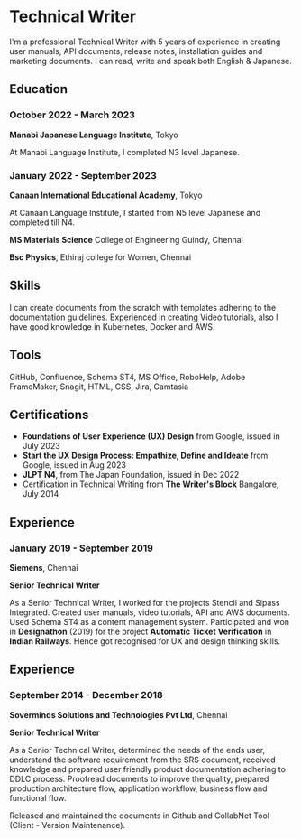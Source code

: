 # Technical Writer
I'm a professional Technical Writer with 5 years of experience in creating user manuals, API documents, release notes, installation guides and marketing documents. I can read, write and speak both English & Japanese.

## Education
### October 2022 - March 2023
**Manabi Japanese Language Institute**, Tokyo

At Manabi Language Institute, I completed N3 level Japanese.

### January 2022 - September 2023
**Canaan International Educational Academy**, Tokyo

At Canaan Language Institute, I started from N5 level Japanese and completed till N4.

**MS Materials Science** College of Engineering Guindy, Chennai

**Bsc Physics**, Ethiraj college for Women, Chennai

## Skills
I can create documents from the scratch with templates adhering to the documentation guidelines. Experienced in creating Video tutorials, also I have good knowledge in Kubernetes, Docker and AWS.

## Tools
GitHub, Confluence, Schema ST4, MS Office, RoboHelp, Adobe FrameMaker, Snagit, HTML, CSS, Jira, Camtasia

## Certifications
- **Foundations of User Experience (UX) Design** from Google, issued in July 2023
- **Start the UX Design Process: Empathize, Define and Ideate** from Google, issued in Aug 2023
- **JLPT N4**, from The Japan Foundation, issued in Dec 2022
- Certification in Technical Writing from **The Writer's Block** Bangalore, July 2014

## Experience
### January 2019 - September 2019
**Siemens**, Chennai

**Senior Technical Writer**

As a Senior Technical Writer, I worked for the projects Stencil and Sipass Integrated.
Created user manuals, video tutorials, API and AWS documents. Used Schema ST4 as a content management system. Participated and won in **Designathon** (2019) for the project **Automatic Ticket Verification** in **Indian Railways**. Hence got recognised for UX and design thinking skills.

## Experience
### September 2014 - December 2018
**Soverminds Solutions and Technologies Pvt Ltd**, Chennai

**Senior Technical Writer**

As a Senior Technical Writer, determined the needs of the ends user, understand the software requirement from the SRS document, received knowledge and prepared user friendly product documentation adhering to DDLC process. Proofread documents to improve the quality, prepared production architecture flow, application workflow, business flow and functional flow.

Released and maintained the documents in Github and CollabNet Tool (Client - Version Maintenance).
